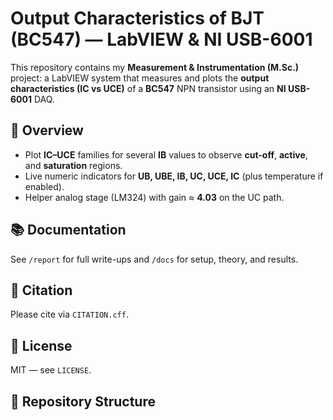 # Output Characteristics of BJT (BC547) — LabVIEW & NI USB-6001

This repository contains my **Measurement & Instrumentation (M.Sc.)** project: a LabVIEW system that measures and plots the **output characteristics (IC vs UCE)** of a **BC547** NPN transistor using an **NI USB-6001** DAQ.

## 🚀 Overview
- Plot **IC–UCE** families for several **IB** values to observe **cut-off**, **active**, and **saturation** regions.
- Live numeric indicators for **UB, UBE, IB, UC, UCE, IC** (plus temperature if enabled).
- Helper analog stage (LM324) with gain ≈ **4.03** on the UC path.

## 📚 Documentation
See `/report` for full write-ups and `/docs` for setup, theory, and results.

## 📎 Citation
Please cite via `CITATION.cff`.

## 📝 License
MIT — see `LICENSE`.

## 📁 Repository Structure
